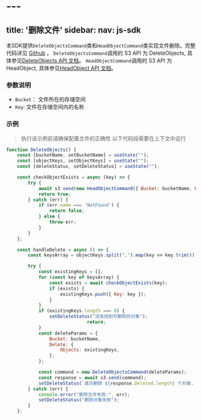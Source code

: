 # --- 
title: '删除文件'
sidebar:
 nav: js-sdk
---
本SDK提供`DeleteObjectsCommand`类和`HeadObjectCommand`类实现文件删除。完整代码详见 [Github](https://github.com/aws/aws-sdk-js-v3/tree/main/clients/client-s3/src/commands) 。
`DeleteObjectsCommand`调用的 S3 API 为 DeleteObjects, 具体参见[DeleteObjects API 文档](https://docs.aws.amazon.com/AmazonS3/latest/API/API_DeleteObjects.html)。
`HeadObjectCommand`调用的 S3 API 为 HeadObject, 具体参见[HeadObject API 文档](https://docs.aws.amazon.com/AmazonS3/latest/API/API_HeadObject.html)。



### 参数说明
- `Bucket`： 文件所在的存储空间
- `Key`: 文件在存储空间内的名称



### 示例
> 执行该示例前请确保配置文件的正确性
> 以下代码段需要在上下文中运行

```javascript
function DeleteObjects() {
    const [bucketName, setBucketName] = useState("");
    const [objectKeys, setObjectKeys] = useState("");
    const [deleteStatus, setDeleteStatus] = useState("");

    const checkObjectExists = async (key) => {
        try {
            await s3.send(new HeadObjectCommand({ Bucket: bucketName, Key: key }));
            return true;
        } catch (err) {
            if (err.name === 'NotFound') {
                return false;
            } else {
                throw err;
            }
        }
    };

    const handleDelete = async () => {
        const keysArray = objectKeys.split(",").map(key => key.trim());

        try {
            const existingKeys = [];
            for (const key of keysArray) {
                const exists = await checkObjectExists(key);
                if (exists) {
                    existingKeys.push({ Key: key });
                }
            }
            if (existingKeys.length === 0) {
                setDeleteStatus("没有找到可删除的对象");
                              return;
            }
            const deleteParams = {
                Bucket: bucketName,
                Delete: {
                    Objects: existingKeys,
                },
            };

            const command = new DeleteObjectsCommand(deleteParams);
            const response = await s3.send(command);
            setDeleteStatus(`成功删除 ${response.Deleted.length} 个对象. 删除对象: ${response.Deleted.map(d => d.Key).join(", ")}`);
        } catch (err) {
            console.error("删除文件失败:", err);
            setDeleteStatus("删除对象失败");
        }
    };


```
